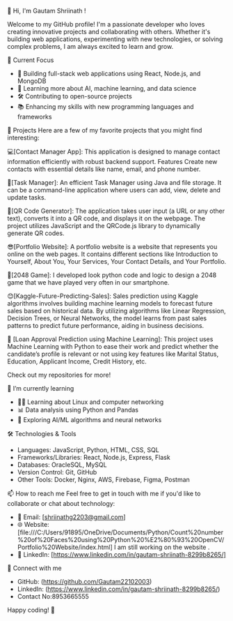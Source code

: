 👋 Hi, I'm Gautam Shriinath !

Welcome to my GitHub profile! I'm a passionate developer who loves creating innovative projects and collaborating with others. Whether it's building web applications,
experimenting with new technologies, or solving complex problems, I am always excited to learn and grow.

🔭 Current Focus
- 🚀 Building full-stack web applications using React, Node.js, and MongoDB
- 🌱 Learning more about AI, machine learning, and data science
- 🛠️ Contributing to open-source projects
- 📚 Enhancing my skills with new programming languages and frameworks

 🌟 Projects
Here are a few of my favorite projects that you might find interesting:

💻[Contact Manager App]: This application is designed to manage contact information efficiently with robust backend support. Features Create new contacts with essential details like name, email, and phone number.

📃[Task Manager]: An efficient Task Manager using Java and file storage. It can be a command-line application where users can add, view, delete and update tasks.

📲[QR Code Generator]: The application takes user input (a URL or any other text), converts it into a QR code, and displays it on the webpage. The project utilizes JavaScript and the QRCode.js library to dynamically generate QR codes.

😎[Portfolio Website]: A portfolio website is a website that represents you online on the web pages. It contains different sections like Introduction to Yourself, About You, Your Services, Your Contact Details, 
and Your Portfolio.

🎰[2048 Game]: I developed look python code and logic to design a 2048 game that we have played very often in our smartphone.

😊[Kaggle-Future-Predicting-Sales]: Sales prediction using Kaggle algorithms involves building machine learning models to forecast future sales based on historical data. By utilizing algorithms like Linear Regression, Decision Trees, or Neural Networks, the model learns from past sales patterns to predict future performance, aiding in business decisions.

💸	[Loan Approval Prediction using Machine Learning]: This project uses Machine Learning with Python to ease their work and predict whether the candidate’s profile is relevant or not using key features like Marital Status, Education, Applicant Income, Credit History, etc.


Check out my repositories for more!

 🌱 I’m currently learning
- 🧑‍💻 Learning about Linux and computer networking
- 📊 Data analysis using Python and Pandas
- 🤖 Exploring AI/ML algorithms and neural networks

🛠️ Technologies & Tools
- Languages: JavaScript, Python, HTML, CSS, SQL
- Frameworks/Libraries: React, Node.js, Express, Flask
- Databases: OracleSQL, MySQL
- Version Control: Git, GitHub
- Other Tools: Docker, Nginx, AWS, Firebase, Figma, Postman

📫 How to reach me
Feel free to get in touch with me if you'd like to collaborate or chat about technology:

- 📧 Email: [shriinathg2203@gmail.com]
- 🌐 Website: [file:///C:/Users/91895/OneDrive/Documents/Python/Count%20number%20of%20Faces%20using%20Python%20%E2%80%93%20OpenCV/Portfolio%20Website/index.html]
  I am still working on the website .
- 💼 LinkedIn: [https://www.linkedin.com/in/gautam-shriinath-8299b8265/]

🔗 Connect with me
- GitHub: (https://github.com/Gautam22102003)
- LinkedIn: (https://www.linkedin.com/in/gautam-shriinath-8299b8265/)
- Contact No:8953665555
  
Happy coding! 🚀
